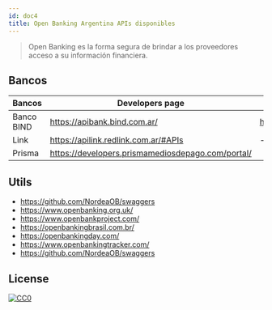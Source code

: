 ```yaml
---
id: doc4
title: Open Banking Argentina APIs disponibles
---
```



> Open Banking es la forma segura de brindar a los proveedores acceso a su información financiera.

## Bancos

| Bancos          | Developers page                                                    | API reference                                          |
| --------------- | ------------------------------------------------------------------ | ------------------------------------------------------ |
| Banco BIND      | https://apibank.bind.com.ar/                                       | https://apibank.bind.com.ar/                           |
| Link            | https://apilink.redlink.com.ar/#APIs                               | -                                                      |
| Prisma          | https://developers.prismamediosdepago.com/portal/                  |                                                        |

## Utils

- https://github.com/NordeaOB/swaggers
- https://www.openbanking.org.uk/
- https://www.openbankproject.com/
- https://openbankingbrasil.com.br/
- https://openbankingday.com/
- https://www.openbankingtracker.com/
- https://github.com/NordeaOB/swaggers

## License

[![CC0](http://mirrors.creativecommons.org/presskit/buttons/88x31/svg/cc-zero.svg)](https://creativecommons.org/publicdomain/zero/1.0/)
